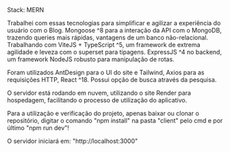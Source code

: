 Stack: MERN

Trabalhei com essas tecnologias para simplificar e agilizar a experiência do usuário com o Blog. Mongoose ^8 para a interação da API com o MongoDB, trazendo queries mais rápidas, vantagens de um banco não-relacional. Trabalhando com ViteJS + TypeScript ^5, um framework de extrema agilidade e leveza com o superset para tipagens. ExpressJS ^4 no backend, um framework NodeJS robusto para manipulação de rotas.

Foram utilizados AntDesign para o UI do site e Tailwind, Axios para as requisições HTTP, React ^18. Possui opção de busca através da pesquisa.

O servidor está rodando em nuvem, utilizando o site Render para hospedagem, facilitando o processo de utilização do aplicativo.

Para a utilização e verificação do projeto, apenas baixar ou clonar o repositório, digitar o comando "npm install" na pasta "client" pelo cmd e por último "npm run dev"!

O servidor iniciará em: "http://localhost:3000"
